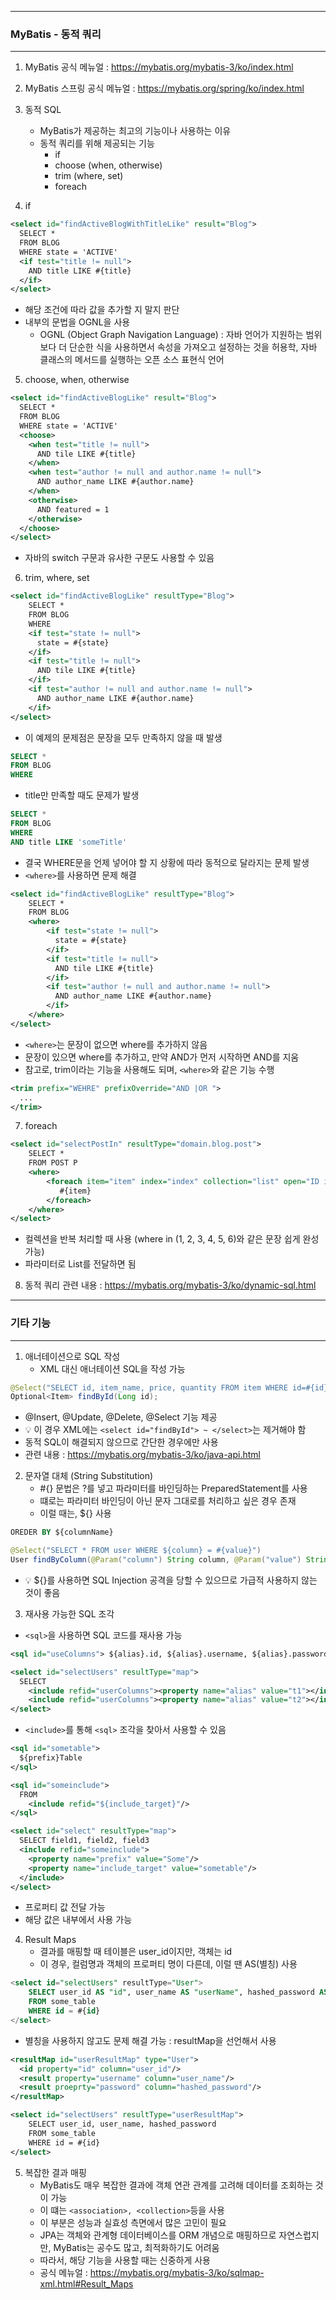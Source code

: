 -----
### MyBatis - 동적 쿼리
-----
1. MyBatis 공식 메뉴얼 : https://mybatis.org/mybatis-3/ko/index.html
2. MyBatis 스프링 공식 메뉴얼 : https://mybatis.org/spring/ko/index.html
3. 동적 SQL
   - MyBatis가 제공하는 최고의 기능이나 사용하는 이유
   - 동적 쿼리를 위해 제공되는 기능
     + if
     + choose (when, otherwise)
     + trim (where, set)
     + foreach

4. if
```xml
<select id="findActiveBlogWithTitleLike" result="Blog">
  SELECT *
  FROM BLOG
  WHERE state = 'ACTIVE'
  <if test="title != null">
    AND title LIKE #{title}
  </if>
</select>
```
  - 해당 조건에 따라 값을 추가할 지 말지 판단
  - 내부의 문법을 OGNL을 사용
    + OGNL (Object Graph Navigation Language) : 자바 언어가 지원하는 범위보다 더 단순한 식을 사용하면서 속성을 가져오고 설정하는 것을 허용학, 자바 클래스의 메서드를 실행하는 오픈 소스 표현식 언어
      
5. choose, when, otherwise
```xml
<select id="findActiveBlogLike" result="Blog">
  SELECT *
  FROM BLOG
  WHERE state = 'ACTIVE'
  <choose>
    <when test="title != null">
      AND tile LIKE #{title}
    </when>
    <when test="author != null and author.name != null">
      AND author_name LIKE #{author.name}
    </when>
    <otherwise>
      AND featured = 1
    </otherwise>
  </choose>
</select>
```
  - 자바의 switch 구문과 유사한 구문도 사용할 수 있음

6. trim, where, set
```xml
<select id="findActiveBlogLike" resultType="Blog">
    SELECT *
    FROM BLOG
    WHERE
    <if test="state != null">
      state = #{state}
    </if>
    <if test="title != null">
      AND tile LIKE #{title}
    </if>
    <if test="author != null and author.name != null">
      AND author_name LIKE #{author.name}
    </if>
</select>
```
  - 이 예제의 문제점은 문장을 모두 만족하지 않을 때 발생
```sql
SELECT *
FROM BLOG
WHERE
```

  - title만 만족할 때도 문제가 발생
```sql
SELECT *
FROM BLOG
WHERE
AND title LIKE 'someTitle'
```

  - 결국 WHERE문을 언제 넣어야 할 지 상황에 따라 동적으로 달라지는 문제 발생
  - ```<where>```를 사용하면 문제 해결
```xml
<select id="findActiveBlogLike" resultType="Blog">
    SELECT *
    FROM BLOG
    <where>
        <if test="state != null">
          state = #{state}
        </if>
        <if test="title != null">
          AND tile LIKE #{title}
        </if>
        <if test="author != null and author.name != null">
          AND author_name LIKE #{author.name}
        </if>
    </where>
</select>
```

  - ```<where>```는 문장이 없으면 where를 추가하지 않음
  - 문장이 있으면 where를 추가하고, 만약 AND가 먼저 시작하면 AND를 지움
  - 참고로, trim이라는 기능을 사용해도 되며, ```<where>```와 같은 기능 수행
```xml
<trim prefix="WEHRE" prefixOverride="AND |OR ">
  ...
</trim>
```

7. foreach
```xml
<select id="selectPostIn" resultType="domain.blog.post">
    SELECT *
    FROM POST P
    <where>
        <foreach item="item" index="index" collection="list" open="ID in (" separator="," close=")" nullable="true">
           #{item}
        </foreach>
    </where>
</select>
```
  - 컬렉션을 반복 처리할 때 사용 (where in (1, 2, 3, 4, 5, 6)와 같은 문장 쉽게 완성 가능)
  - 파라미터로 List를 전달하면 됨

8. 동적 쿼리 관련 내용 :  https://mybatis.org/mybatis-3/ko/dynamic-sql.html

-----
### 기타 기능
-----
1. 애너테이션으로 SQL 작성
   - XML 대신 애너테이션 SQL을 작성 가능
```java
@Select("SELECT id, item_name, price, quantity FROM item WHERE id=#{id}")
Optional<Item> findById(Long id);
```
  - @Insert, @Update, @Delete, @Select 기능 제공
  - 💡 이 경우 XML에는 ```<select id="findById"> ~ </select>```는 제거해야 함
  - 동적 SQL이 해결되지 않으므로 간단한 경우에만 사용
  - 관련 내용 : https://mybatis.org/mybatis-3/ko/java-api.html

2. 문자열 대체 (String Substitution)
   - #{} 문법은 ?를 넣고 파라미터를 바인딩하는 PreparedStatement를 사용
   - 떄로는 파라미터 바인딩이 아닌 문자 그대로를 처리하고 싶은 경우 존재
   - 이럴 때는, ${} 사용
```sql
OREDER BY ${columnName}
```
```java
@Select("SELECT * FROM user WHERE ${column} = #{value}")
User findByColumn(@Param("column") String column, @Param("value") String value);
```
   - 💡 ${}를 사용하면 SQL Injection 공격을 당할 수 있으므로 가급적 사용하지 않는 것이 좋음

3. 재사용 가능한 SQL 조각
  - ```<sql>```을 사용하면 SQL 코드를 재사용 가능
```xml
<sql id="useColumns"> ${alias}.id, ${alias}.username, ${alias}.password </sql>
```
```xml
<select id="selectUsers" resultType="map">
  SELECT
    <include refid="userColumns"><property name="alias" value="t1"></include>
    <include refid="userColumns"><property name="alias" value="t2"></include>
</select>
```
  - ```<include>```를 통해 ```<sql>``` 조각을 찾아서 사용할 수 있음

```xml
<sql id="sometable">
  ${prefix}Table
</sql>

<sql id="someinclude">
  FROM
    <include refid="${include_target}"/>
</sql>

<select id="select" resultType="map">
  SELECT field1, field2, field3
  <include refid="someinclude">
    <property name="prefix" value="Some"/>
    <property name="include_target" value="sometable"/>
  </include>
</select>
```
  - 프로퍼티 값 전달 가능
  - 해당 값은 내부에서 사용 가능

4. Result Maps
   - 결과를 매핑할 때 테이블은 user_id이지만, 객체는 id
   - 이 경우, 컬럼명과 객체의 프로퍼티 명이 다른데, 이럴 땐 AS(별칭) 사용
```sql
<select id="selectUsers" resultType="User">
    SELECT user_id AS "id", user_name AS "userName", hashed_password AS "hashedPassword"
    FROM some_table
    WHERE id = #{id}
</select>
```
   - 별칭을 사용하지 않고도 문제 해결 가능 : resultMap을 선언해서 사용
```xml
<resultMap id="userResultMap" type="User">
  <id property="id" column="user_id"/>
  <result property="username" column="user_name"/>
  <result proeprty="password" column="hashed_password"/>
</resultMap>

<select id="selectUsers" resultType="userResultMap">
    SELECT user_id, user_name, hashed_password
    FROM some_table
    WHERE id = #{id}
</select>
```

5. 복잡한 결과 매핑
   - MyBatis도 매우 복잡한 결과에 객체 연관 관계를 고려해 데이터를 조회하는 것이 가능
   - 이 떄는 ```<association>, <collection>```등을 사용
   - 이 부분은 성능과 실효성 측면에서 많은 고민이 필요
   - JPA는 객체와 관계형 데이터베이스를 ORM 개념으로 매핑하므로 자연스럽지만, MyBatis는 공수도 많고, 최적화하기도 어려움
   - 따라서, 해당 기능을 사용할 때는 신중하게 사용
   - 공식 메뉴얼 : https://mybatis.org/mybatis-3/ko/sqlmap-xml.html#Result_Maps
